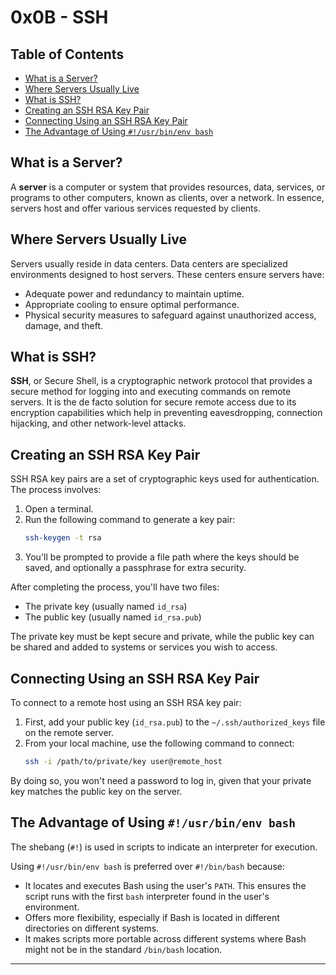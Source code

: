 # 0x0B  - SSH 

## Table of Contents

- [What is a Server?](#what-is-a-server)
- [Where Servers Usually Live](#where-servers-usually-live)
- [What is SSH?](#what-is-ssh)
- [Creating an SSH RSA Key Pair](#creating-an-ssh-rsa-key-pair)
- [Connecting Using an SSH RSA Key Pair](#connecting-using-an-ssh-rsa-key-pair)
- [The Advantage of Using `#!/usr/bin/env bash`](#the-advantage-of-using-usrbinenv-bash)

## What is a Server?

A **server** is a computer or system that provides resources, data, services, or programs to other computers, known as clients, over a network. In essence, servers host and offer various services requested by clients.

## Where Servers Usually Live

Servers usually reside in data centers. Data centers are specialized environments designed to host servers. These centers ensure servers have:

- Adequate power and redundancy to maintain uptime.
- Appropriate cooling to ensure optimal performance.
- Physical security measures to safeguard against unauthorized access, damage, and theft.

## What is SSH?

**SSH**, or Secure Shell, is a cryptographic network protocol that provides a secure method for logging into and executing commands on remote servers. It is the de facto solution for secure remote access due to its encryption capabilities which help in preventing eavesdropping, connection hijacking, and other network-level attacks.

## Creating an SSH RSA Key Pair

SSH RSA key pairs are a set of cryptographic keys used for authentication. The process involves:

1. Open a terminal.
2. Run the following command to generate a key pair:
   ```bash
   ssh-keygen -t rsa
   ```
3. You'll be prompted to provide a file path where the keys should be saved, and optionally a passphrase for extra security.

After completing the process, you'll have two files:
- The private key (usually named `id_rsa`)
- The public key (usually named `id_rsa.pub`)

The private key must be kept secure and private, while the public key can be shared and added to systems or services you wish to access.

## Connecting Using an SSH RSA Key Pair

To connect to a remote host using an SSH RSA key pair:

1. First, add your public key (`id_rsa.pub`) to the `~/.ssh/authorized_keys` file on the remote server.
2. From your local machine, use the following command to connect:
   ```bash
   ssh -i /path/to/private/key user@remote_host
   ```

By doing so, you won't need a password to log in, given that your private key matches the public key on the server.

## The Advantage of Using `#!/usr/bin/env bash`

The shebang (`#!`) is used in scripts to indicate an interpreter for execution.

Using `#!/usr/bin/env bash` is preferred over `#!/bin/bash` because:

- It locates and executes Bash using the user's `PATH`. This ensures the script runs with the first `bash` interpreter found in the user's environment.
- Offers more flexibility, especially if Bash is located in different directories on different systems.
- It makes scripts more portable across different systems where Bash might not be in the standard `/bin/bash` location.

---
